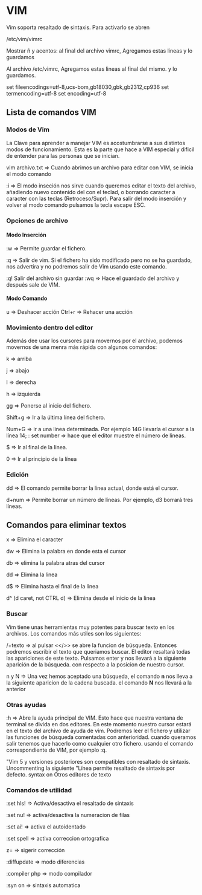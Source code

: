 # VIM
Vim soporta resaltado de sintaxis. Para activarlo se abren

/etc/vim/vimrc

Mostrar ñ y acentos:
al final del archivo vimrc, Agregamos estas lineas y lo guardamos

Al archivo /etc/vimrc, Agregamos estas lineas al final del mismo. y lo guardamos.

set fileencodings=utf-8,ucs-bom,gb18030,gbk,gb2312,cp936
set termencoding=utf-8
set encoding=utf-8


## Lista de comandos VIM
### Modos de Vim
La Clave para aprender a manejar VIM es acostumbrarse a sus distintos modos de funcionamiento. Esta es la parte que hace a VIM especial y dificil de entender para las personas que se inician.

vim archivo.txt  => Cuando abrimos un archivo para editar con VIM, se inicia el modo comando

:i => El modo inseción nos sirve cuando queremos editar el texto del archivo, añadiendo nuevo contenido del con el teclad, o borrando caracter a caracter con las teclas (Retroceso/Supr). Para salir del modo inserción y volver al modo comando pulsamos la tecla escape ESC.


### Opciones de archivo


#### Modo Inserción
:w => Permite guardar el fichero.

:q => Salir de vim. Si el fichero ha sido modificado pero no se ha guardado, nos advertira y no podremos salir de Vim usando este comando.

:q! Salir del archivo sin guardar 
:wq => Hace el guardado del archivo y después sale de VIM.

#### Modo Comando
u => Deshacer acción
Ctrl+r => Rehacer una acción


### Movimiento dentro del editor

Además dee usar los cursores para movernos por el archivo, podemos movernos de una menra más rápida con algunos comandos:

k => arriba

j => abajo

l => derecha

h => izquierda

gg => Ponerse al inicio del fichero.

Shift+g => Ir a la última línea del fichero.

Num+G => ir a una linea determinada. Por ejemplo 14G llevaría el cursor a la línea 14; : set number => hace que el editor muestre el número de lineas.

$ => Ir al final de la linea.

0 => Ir al principio de la línea


### Edición


dd => El comando permite borrar la linea actual, donde está el cursor.

d+num => Permite borrar un número de líneas. Por ejemplo, d3 borrará tres líneas.



## Comandos para eliminar textos

x => Elimina el caracter

dw => Elimina la palabra en donde esta el cursor

db => elimina la palabra atras del cursor

dd => Elimina la linea

d$ => Elimina hasta el final de la linea

d^ (d caret, not CTRL d) => Elimina desde el inicio de la linea


### Buscar

Vim tiene unas herramientas muy potentes para buscar texto en los archivos. Los comandos más utiles son los siguientes:


/+texto => al pulsar <</>> se abre la funcion de búsqueda. Entonces podremos escribir el texto que queriamos buscar. El editor resaltará todas las apariciones de este texto. Pulsamos enter y nos llevará a la siguiente aparición de la búsqueda. con respecto a la posicion de nuestro cursor.

n y N => Una vez hemos aceptado una búsqueda, el comando **n** nos lleva a la siguiente aparicion de la cadena buscada. el comando **N** nos llevará a la anterior


### Otras ayudas
:h => Abre la ayuda principal de VIM. Esto hace que nuestra ventana de terminal se divida en dos editores. En este momento nuestro cursor estará en el texto del archivo de ayuda de vim.
Podremos leer el fichero y utilizar las funciones de búsqueda comentadas con anterioridad.
cuando queramos salir tenemos que hacerlo como cualquier otro fichero. usando el comando correspondiente de VIM, por ejemplo :q.



"Vim 5 y versiones posteriores son compatibles con resaltado de sintaxis. Uncommenting la siguiente
"Línea permite resaltado de sintaxis por defecto.
syntax on 
Otros editores de texto

### Comandos de utilidad

:set hls! => Activa/desactiva el resaltado de sintaxis

:set nu! => activa/desactiva la numeracion de filas

:set ai! => activa el autoidentado

:set spell => activa correccion ortografica

z=  => sigerir corrección

:diffupdate => modo diferencias

:compiler php => modo compilador

:syn on => sintaxis automatica
